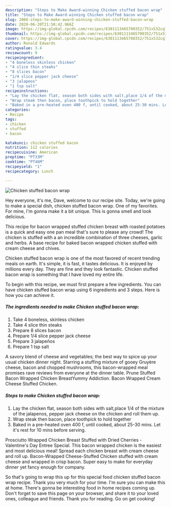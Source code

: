 ```yaml
---
description: "Steps to Make Award-winning Chicken stuffed bacon wrap"
title: "Steps to Make Award-winning Chicken stuffed bacon wrap"
slug: 2066-steps-to-make-award-winning-chicken-stuffed-bacon-wrap
date: 2020-06-20T21:50:42.966Z
image: https://img-global.cpcdn.com/recipes/6301113465700352/751x532cq70/chicken-stuffed-bacon-wrap-recipe-main-photo.jpg
thumbnail: https://img-global.cpcdn.com/recipes/6301113465700352/751x532cq70/chicken-stuffed-bacon-wrap-recipe-main-photo.jpg
cover: https://img-global.cpcdn.com/recipes/6301113465700352/751x532cq70/chicken-stuffed-bacon-wrap-recipe-main-photo.jpg
author: Ronald Edwards
ratingvalue: 3.4
reviewcount: 9
recipeingredient:
- "4 boneless skinless chicken"
- "4 slice thin steaks"
- "8 slices bacon"
- "1/4 slice pepper jack cheese"
- "3 jalapeos"
- "1 tsp salt"
recipeinstructions:
- "Lay the chicken flat, season both sides with salt,place 1/4 of the mixture of the jalapenos, pepper jack cheese on the chicken and roll them up."
- "Wrap steak then bacon, place toothpick to hold together"
- "Baked in a pre-heated oven 400 f, until cooked, about 25-30 mins. Let it&#39;s rest for 10 mins before serving."
categories:
- Recipe
tags:
- chicken
- stuffed
- bacon

katakunci: chicken stuffed bacon 
nutrition: 112 calories
recipecuisine: American
preptime: "PT33M"
cooktime: "PT46M"
recipeyield: "1"
recipecategory: Lunch

---
```



![Chicken stuffed bacon wrap](https://img-global.cpcdn.com/recipes/6301113465700352/751x532cq70/chicken-stuffed-bacon-wrap-recipe-main-photo.jpg)

Hey everyone, it's me, Dave, welcome to our recipe site. Today, we're going to make a special dish, chicken stuffed bacon wrap. One of my favorites. For mine, I'm gonna make it a bit unique. This is gonna smell and look delicious.

This recipe for bacon wrapped stuffed chicken breast with roasted potatoes is a quick and easy one pan meal that&#39;s sure to please any crowd! The chicken is stuffed with a an incredible combination of three cheeses, garlic and herbs. A base recipe for baked bacon wrapped chicken stuffed with cream cheese and chives.

Chicken stuffed bacon wrap is one of the most favored of recent trending meals on earth. It's simple, it is fast, it tastes delicious. It is enjoyed by millions every day. They are fine and they look fantastic. Chicken stuffed bacon wrap is something that I have loved my entire life.


To begin with this recipe, we must first prepare a few ingredients. You can have chicken stuffed bacon wrap using 6 ingredients and 3 steps. Here is how you can achieve it.

<!--inarticleads1-->

##### The ingredients needed to make Chicken stuffed bacon wrap:

1. Take 4 boneless, skinless chicken
1. Take 4 slice thin steaks
1. Prepare 8 slices bacon
1. Prepare 1/4 slice pepper jack cheese
1. Prepare 3 jalapeños
1. Prepare 1 tsp salt


A savory blend of cheese and vegetables; the best way to spice up your usual chicken dinner night. Starring a stuffing mixture of gooey Gruyère cheese, bacon and chopped mushrooms, this bacon-wrapped meal promises rave reviews from everyone at the dinner table. Prune Stuffed Bacon Wrapped Chicken BreastYummy Addiction. Bacon Wrapped Cream Cheese Stuffed Chicken. 

<!--inarticleads2-->

##### Steps to make Chicken stuffed bacon wrap:

1. Lay the chicken flat, season both sides with salt,place 1/4 of the mixture of the jalapenos, pepper jack cheese on the chicken and roll them up.
1. Wrap steak then bacon, place toothpick to hold together
1. Baked in a pre-heated oven 400 f, until cooked, about 25-30 mins. Let it&#39;s rest for 10 mins before serving.


Prosciutto Wrapped Chicken Breast Stuffed with Dried Cherries - Valentine&#39;s Day Entree Special. This bacon wrapped chicken is the easiest and most delicious meal! Spread each chicken breast with cream cheese and roll up. Bacon-Wrapped Cheese-Stuffed Chicken stuffed with cream cheese and wrapped in crisp bacon. Super easy to make for everyday dinner yet fancy enough for company. 

So that's going to wrap this up for this special food chicken stuffed bacon wrap recipe. Thank you very much for your time. I'm sure you can make this at home. There's gonna be interesting food in home recipes coming up. Don't forget to save this page on your browser, and share it to your loved ones, colleague and friends. Thank you for reading. Go on get cooking!

